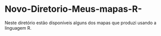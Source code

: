 # Novo-Diretorio-Meus-mapas-R-
Neste diretório estão disponíveis alguns dos mapas que produzi usando a linguagem R. 
